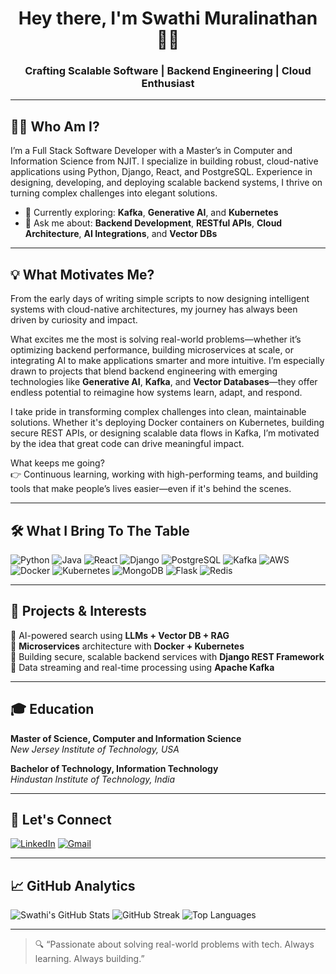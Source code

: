 <h1 align="center">Hey there, I'm Swathi Muralinathan 👩‍💻</h1>
<h3 align="center">Crafting Scalable Software | Backend Engineering | Cloud Enthusiast</h3>

---

## 👩‍💼 Who Am I?

I’m a Full Stack Software Developer with a Master’s in Computer and Information Science from NJIT. I specialize in building robust, cloud-native applications using Python, Django, React, and PostgreSQL. Experience in designing, developing, and deploying scalable backend systems, I thrive on turning complex challenges into elegant solutions.

- 🌱 Currently exploring: **Kafka**, **Generative AI**, and **Kubernetes**
- 💬 Ask me about: **Backend Development**, **RESTful APIs**, **Cloud Architecture**, **AI Integrations**, and **Vector DBs**

---

## 💡 What Motivates Me?

From the early days of writing simple scripts to now designing intelligent systems with cloud-native architectures, my journey has always been driven by curiosity and impact.

What excites me the most is solving real-world problems—whether it’s optimizing backend performance, building microservices at scale, or integrating AI to make applications smarter and more intuitive. I’m especially drawn to projects that blend backend engineering with emerging technologies like **Generative AI**, **Kafka**, and **Vector Databases**—they offer endless potential to reimagine how systems learn, adapt, and respond.

I take pride in transforming complex challenges into clean, maintainable solutions. Whether it's deploying Docker containers on Kubernetes, building secure REST APIs, or designing scalable data flows in Kafka, I’m motivated by the idea that great code can drive meaningful impact.

What keeps me going?  
👉 Continuous learning, working with high-performing teams, and building tools that make people’s lives easier—even if it's behind the scenes.

---

## 🛠️ What I Bring To The Table

![Python](https://img.shields.io/badge/-Python-3776AB?style=flat-square&logo=python&logoColor=white)
![Java](https://img.shields.io/badge/-Java-007396?style=flat-square&logo=java&logoColor=white)
![React](https://img.shields.io/badge/-React-61DAFB?style=flat-square&logo=react&logoColor=black)
![Django](https://img.shields.io/badge/-Django-092E20?style=flat-square&logo=django&logoColor=white)
![PostgreSQL](https://img.shields.io/badge/-PostgreSQL-4169E1?style=flat-square&logo=postgresql&logoColor=white)
![Kafka](https://img.shields.io/badge/-Kafka-231F20?style=flat-square&logo=apachekafka&logoColor=white)
![AWS](https://img.shields.io/badge/-AWS-FF9900?style=flat-square&logo=amazonaws&logoColor=white)
![Docker](https://img.shields.io/badge/-Docker-2496ED?style=flat-square&logo=docker&logoColor=white)
![Kubernetes](https://img.shields.io/badge/-Kubernetes-326CE5?style=flat-square&logo=kubernetes&logoColor=white)
![MongoDB](https://img.shields.io/badge/-MongoDB-47A248?style=flat-square&logo=mongodb&logoColor=white)
![Flask](https://img.shields.io/badge/-Flask-000000?style=flat-square&logo=flask&logoColor=white)
![Redis](https://img.shields.io/badge/-Redis-DC382D?style=flat-square&logo=redis&logoColor=white)

---

## 🚀 Projects & Interests

🔸 AI-powered search using **LLMs + Vector DB + RAG**  
🔸 **Microservices** architecture with **Docker + Kubernetes**  
🔸 Building secure, scalable backend services with **Django REST Framework**  
🔸 Data streaming and real-time processing using **Apache Kafka**

---

## 🎓 Education

**Master of Science, Computer and Information Science**  
*New Jersey Institute of Technology, USA*

**Bachelor of Technology, Information Technology**  
*Hindustan Institute of Technology, India*

---

## 🤝 Let's Connect

[![LinkedIn](https://img.shields.io/badge/LinkedIn-%230077B5.svg?style=flat-square&logo=linkedin&logoColor=white)](https://www.linkedin.com/in/swathi-muralinathan/)
[![Gmail](https://img.shields.io/badge/Gmail-D14836?style=flat-square&logo=gmail&logoColor=white)](mailto:swathimuralinathan97@gmail.com)

---

## 📈 GitHub Analytics

![Swathi's GitHub Stats](https://github-readme-stats.vercel.app/api?username=Swmural&show_icons=true&theme=radical)
![GitHub Streak](https://streak-stats.demolab.com?user=Swmural&theme=radical)
![Top Languages](https://github-readme-stats.vercel.app/api/top-langs/?username=Swmural&layout=compact&theme=radical)

---

> 🔍 “Passionate about solving real-world problems with tech. Always learning. Always building.”
